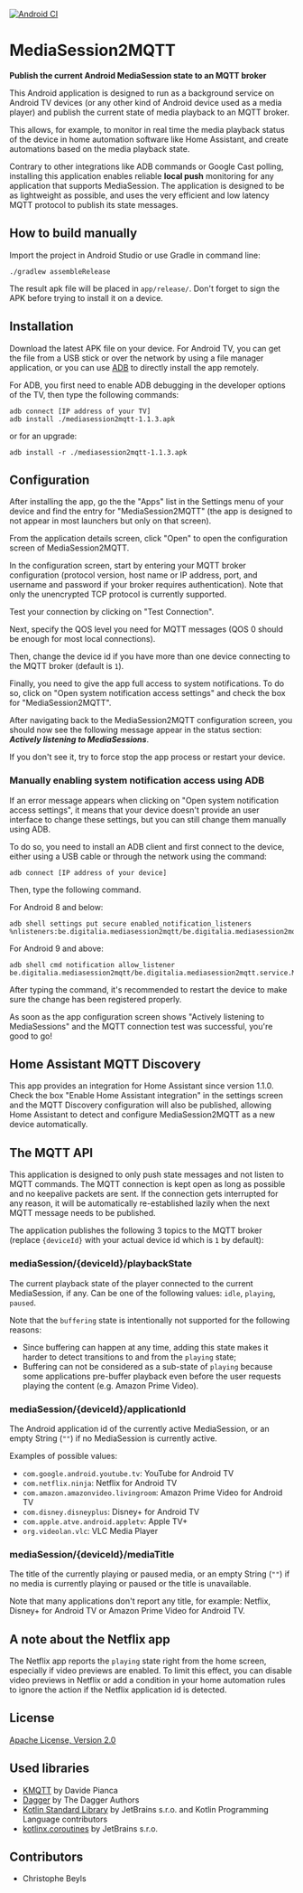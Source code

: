 [![Android CI](https://github.com/cbeyls/MediaSession2MQTT/actions/workflows/android.yml/badge.svg)](https://github.com/cbeyls/MediaSession2MQTT/actions/workflows/android.yml)

# MediaSession2MQTT
**Publish the current Android MediaSession state to an MQTT broker**

This Android application is designed to run as a background service on Android TV devices (or any other kind of Android device used as a media player) and publish the current state of media playback to an MQTT broker.

This allows, for example, to monitor in real time the media playback status of the device in home automation software like Home Assistant, and create automations based on the media playback state.

Contrary to other integrations like ADB commands or Google Cast polling, installing this application enables reliable **local push** monitoring for any application that supports MediaSession.
The application is designed to be as lightweight as possible, and uses the very efficient and low latency MQTT protocol to publish its state messages.

## How to build manually

Import the project in Android Studio or use Gradle in command line:

```
./gradlew assembleRelease
```

The result apk file will be placed in `app/release/`. Don't forget to sign the APK before trying to install it on a device.

## Installation

Download the latest APK file on your device. For Android TV, you can get the file from a USB stick or over the network by using a file manager application, or you can use [ADB](https://developer.android.com/tools/adb) to directly install the app remotely.

For ADB, you first need to enable ADB debugging in the developer options of the TV, then type the following commands:

```
adb connect [IP address of your TV]
adb install ./mediasession2mqtt-1.1.3.apk
```

or for an upgrade:

```
adb install -r ./mediasession2mqtt-1.1.3.apk
```

## Configuration

After installing the app, go the the "Apps" list in the Settings menu of your device and find the entry for "MediaSession2MQTT" (the app is designed to not appear in most launchers but only on that screen).

From the application details screen, click "Open" to open the configuration screen of MediaSession2MQTT.

In the configuration screen, start by entering your MQTT broker configuration (protocol version, host name or IP address, port, and username and password if your broker requires authentication). Note that only the unencrypted TCP protocol is currently supported.

Test your connection by clicking on "Test Connection".

Next, specify the QOS level you need for MQTT messages (QOS 0 should be enough for most local connections).

Then, change the device id if you have more than one device connecting to the MQTT broker (default is `1`).

Finally, you need to give the app full access to system notifications. To do so, click on "Open system notification access settings" and check the box for "MediaSession2MQTT".

After navigating back to the MediaSession2MQTT configuration screen, you should now see the following message appear in the status section: ***Actively listening to MediaSessions***.

If you don't see it, try to force stop the app process or restart your device.

### Manually enabling system notification access using ADB

If an error message appears when clicking on "Open system notification access settings", it means that your device doesn't provide an user interface to change these settings, but you can still change them manually using ADB.

To do so, you need to install an ADB client and first connect to the device, either using a USB cable or through the network using the command:

```
adb connect [IP address of your device]
```

Then, type the following command.

For Android 8 and below:

```
adb shell settings put secure enabled_notification_listeners %nlisteners:be.digitalia.mediasession2mqtt/be.digitalia.mediasession2mqtt.service.MediaSessionListenerService
```

For Android 9 and above:

```
adb shell cmd notification allow_listener be.digitalia.mediasession2mqtt/be.digitalia.mediasession2mqtt.service.MediaSessionListenerService
```

After typing the command, it's recommended to restart the device to make sure the change has been registered properly.

As soon as the app configuration screen shows "Actively listening to MediaSessions" and the MQTT connection test was successful, you're good to go!

## Home Assistant MQTT Discovery

This app provides an integration for Home Assistant since version 1.1.0. Check the box "Enable Home Assistant integration" in the settings screen and the MQTT Discovery configuration will also be published, allowing Home Assistant to detect and configure MediaSession2MQTT as a new device automatically.

## The MQTT API

This application is designed to only push state messages and not listen to MQTT commands. The MQTT connection is kept open as long as possible and no keepalive packets are sent. If the connection gets interrupted for any reason, it will be automatically re-established lazily when the next MQTT message needs to be published.

The application publishes the following 3 topics to the MQTT broker (replace `{deviceId}` with your actual device id which is `1` by default):

### mediaSession/{deviceId}/playbackState
The current playback state of the player connected to the current MediaSession, if any. Can be one of the following values: `idle`, `playing`, `paused`.

Note that the `buffering` state is intentionally not supported for the following reasons:
- Since buffering can happen at any time, adding this state makes it harder to detect transitions to and from the `playing` state;
- Buffering can not be considered as a sub-state of `playing` because some applications pre-buffer playback even before the user requests playing the content (e.g. Amazon Prime Video).

### mediaSession/{deviceId}/applicationId

The Android application id of the currently active MediaSession, or an empty String (`""`) if no MediaSession is currently active.

Examples of possible values:

- `com.google.android.youtube.tv`: YouTube for Android TV
- `com.netflix.ninja`: Netflix for Android TV
- `com.amazon.amazonvideo.livingroom`: Amazon Prime Video for Android TV
- `com.disney.disneyplus`: Disney+ for Android TV
- `com.apple.atve.android.appletv`: Apple TV+
- `org.videolan.vlc`: VLC Media Player

### mediaSession/{deviceId}/mediaTitle

The title of the currently playing or paused media, or an empty String (`""`) if no media is currently playing or paused or the title is unavailable.

Note that many applications don't report any title, for example: Netflix, Disney+ for Android TV or Amazon Prime Video for Android TV.

## A note about the Netflix app

The Netflix app reports the `playing` state right from the home screen, especially if video previews are enabled. To limit this effect, you can disable video previews in Netflix or add a condition in your home automation rules to ignore the action if the Netflix application id is detected.

## License

[Apache License, Version 2.0](http://www.apache.org/licenses/LICENSE-2.0)

## Used libraries

* [KMQTT](https://github.com/davidepianca98/KMQTT) by Davide Pianca
* [Dagger](https://dagger.dev/) by The Dagger Authors
* [Kotlin Standard Library](https://github.com/JetBrains/kotlin) by JetBrains s.r.o. and Kotlin Programming Language contributors
* [kotlinx.coroutines](https://github.com/Kotlin/kotlinx.coroutines) by JetBrains s.r.o.

## Contributors

* Christophe Beyls
